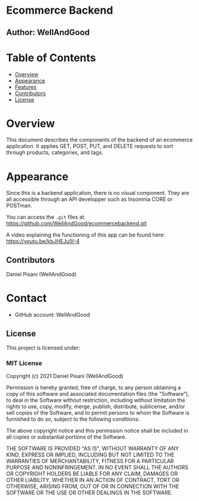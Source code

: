 
# Ecommerce Backend
## Author: WellAndGood

# Table of Contents
* [Overview](#overview)
* [Appearance](#appearance)
* [Features](#features)
* [Contributors](#contributors)
* [License](#license)

# Overview

This document describes the components of the backend of an ecommerce application. It applies GET, POST, PUT, and DELETE requests to sort through products, categories, and tags. 

# Appearance 
Since this is a backend application, there is no visual component. They are all accessible through an API developper such as Insomnia CORE or POSTman.

You can access the `.git` files at: 
https://github.com/WellAndGood/ecommercebackend.git

A video explaining the functioning of this app can be found here:
https://youtu.be/kbJHEJu5I-4


## Contributors
Daniel Pisani (WellAndGood)

# Contact
* GitHub account: WellAndGood

## License
This project is licensed under:

### MIT License

Copyright (c) 2021 Daniel Pisani (WellAndGood) 

Permission is hereby granted, free of charge, to any person obtaining a copy of this software and associated documentation files (the "Software"), to deal in the Software without restriction, including without limitation the rights to use, copy, modify, merge, publish, distribute, sublicense, and/or sell copies of the Software, and to permit persons to whom the Software is furnished to do so, subject to the following conditions:

The above copyright notice and this permission notice shall be included in all copies or substantial portions of the Software.

THE SOFTWARE IS PROVIDED "AS IS", WITHOUT WARRANTY OF ANY KIND, EXPRESS OR IMPLIED, INCLUDING BUT NOT LIMITED TO THE WARRANTIES OF MERCHANTABILITY, FITNESS FOR A PARTICULAR PURPOSE AND NONINFRINGEMENT. IN NO EVENT SHALL THE AUTHORS OR COPYRIGHT HOLDERS BE LIABLE FOR ANY CLAIM, DAMAGES OR OTHER LIABILITY, WHETHER IN AN ACTION OF CONTRACT, TORT OR OTHERWISE, ARISING FROM, OUT OF OR IN CONNECTION WITH THE SOFTWARE OR THE USE OR OTHER DEALINGS IN THE SOFTWARE.
